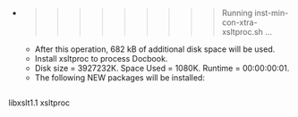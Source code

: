 * >>>>>>>>> Running inst-min-con-xtra-xsltproc.sh ...
  * After this operation, 682 kB of additional disk space will be used.
  * Install xsltproc to process Docbook.
  * Disk size = 3927232K. Space Used = 1080K. Runtime = 00:00:00:01.
  * The following NEW packages will be installed:
  ```bash
libxslt1.1 xsltproc
  ```
